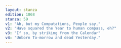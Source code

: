 ```yaml
---
layout: stanza
edition: 1868
stanza: 59
v1: "Ah, but my Computations, People say,"
v2: "Have squared the Year to human compass, eh?"
v3: "If so, by striking from the Calendar"
v4: "Unborn To-morrow and dead Yesterday."
---
```

